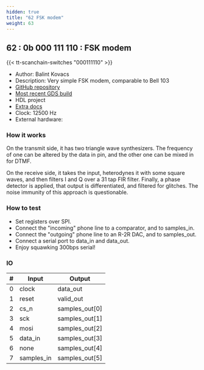 ```yaml
---
hidden: true
title: "62 FSK modem"
weight: 63
---
```


## 62 : 0b 000 111 110 : FSK modem

{{< tt-scanchain-switches "000111110" >}}

* Author: Balint Kovacs
* Description: Very simple FSK modem, comparable to Bell 103
* [GitHub repository](https://github.com/dratini0/tt03-fsk-modem)
* [Most recent GDS build](https://github.com/dratini0/tt03-fsk-modem/actions/runs/4778901456)
* HDL project
* [Extra docs]()
* Clock: 12500 Hz
* External hardware: 



### How it works

On the transmit side, it has two triangle wave synthesizers.
The frequency of one can be altered by the data in pin, and the other one can be mixed in for DTMF.

On the receive side, it takes the input, heterodynes it with some square waves, and then filters I and Q over a 31 tap FIR filter.
Finally, a phase detector is applied, that output is differentiated, and filtered for glitches.
The noise immunity of this approach is questionable.


### How to test

* Set registers over SPI.
* Connect the "incoming" phone line to a comparator, and to samples_in.
* Connect the "outgoing" phone line to an R-2R DAC, and to samples_out.
* Connect a serial port to data_in and data_out.
* Enjoy squawking 300bps serial!


### IO

| # | Input        | Output       |
|---|--------------|--------------|
| 0 | clock  | data_out |
| 1 | reset  | valid_out |
| 2 | cs_n  | samples_out[0] |
| 3 | sck  | samples_out[1] |
| 4 | mosi  | samples_out[2] |
| 5 | data_in  | samples_out[3] |
| 6 | none  | samples_out[4] |
| 7 | samples_in  | samples_out[5] |
